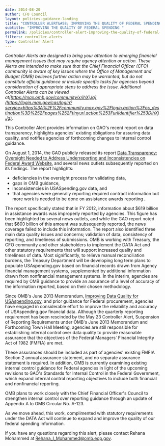 ```yaml
---
date: 2014-08-20
author: CFO Council
layout: policies-guidance-landing 
title: "CONTROLLER ALERT&#58; IMPROVING THE QUALITY OF FEDERAL SPENDING TRANSPARENCY ON USASPENDING.GOV"
subtitle: "IMPROVING THE QUALITY OF FEDERAL SPENDING "
permalink: /policies/controller-alert-improving-the-quality-of-federal-spending-transparency-on-usaspending-gov/
filters: controller-alerts
type: Controller Alert
---
```

*Controller Alerts are designed to bring your attention to emerging financial management issues that may require agency attention or action.  These Alerts are intended to make sure that the Chief Financial Officer (CFO) community is aware of key issues where the Office of Management and Budget (OMB) believes further action may be warranted, but do not constitute official guidance or include specific tasks for agencies beyond consideration of appropriate steps to address the issue.  Additional Controller Alerts can be viewed at[https://max.omb.gov/community/x/ihXjJg](https://login.max.gov/cas/login?service=https%3A%2F%2Fcommunity.max.gov%2Flogin.action%3Fos_destination%3D%252Fpages%252Ftinyurl.action%253FurlIdentifier%253DihXjJg).*

This Controller Alert provides information on GAO's recent report on data transparency, highlights agencies' existing obligations for assuring data quality, and notifies agencies of forthcoming changes to internal control guidance.

On August 1, 2014, the GAO publicly released its report [Data Transparency: Oversight Needed to Address Underreporting and Inconsistencies on Federal Award Website](https://www.gao.gov/products/GAO-14-476), and several news outlets subsequently reported on its findings. The report highlights:

* deficiencies in the oversight process for validating data,
* gaps in OMB guidance,
* inconsistencies in USASpending.gov data, and
* that agencies were generally reporting required contract information but more work is needed to be done on assistance awards reporting .

The report specifically stated that in FY 2012, information about $619 billion in assistance awards was improperly reported by agencies. This figure has been highlighted by several news outlets, and while the GAO report noted that $600 billion of this amount was subsequently reported, the news coverage failed to include this information. The report also identified three main data quality issues and concerns; validation of data, consistency of reporting, and timeliness of submissions.  OMB is working with Treasury, the CFO community and other stakeholders to implement the DATA Act and other statutory requirements that will support increased quality and timeliness of data.  Most significantly, to relieve manual reconciliation burdens, the Treasury Department will be developing long term plans to populate USAspending.gov based on financial records drawn from Agency financial management systems, supplemented by additional information drawn from nonfinancial management systems. In the interim, agencies are required by OMB guidance to provide an assurance of a level of accuracy of the information reported, based on their chosen methodology.

Since OMB's June 2013 Memorandum, [Improving Data Quality for USAspending.gov](https://www.whitehouse.gov/sites/default/files/omb/financial/memos/improving-data-quality-for-usaspending-gov.pdf), and prior guidance for Federal procurement, agencies have engaged in considerable effort to improve the reliability and accuracy of USAspending.gov financial data.   Although the quarterly reporting requirement has been rescinded by the May 23 Controller Alert, Suspension of Reporting Requirements under OMB's June 2013 Memorandum and Forthcoming Town Hall Meeting, agencies are still responsible for establishing internal control over data quality to provide reasonable assurance that the objectives of the Federal Managers' Financial Integrity Act of 1982 (FMFIA) are met.

These assurances should be included as part of agencies' existing FMFIA Section 2 annual assurance statement, and no separate assurance statement is required.  In addition, OMB is currently examining existing internal control guidance for Federal agencies in light of the upcoming revisions to GAO's Standards for Internal Control in the Federal Government, which expand internal control reporting objectives to include both financial and nonfinancial reporting.

OMB plans to work closely with the Chief Financial Officer's Council to strengthen internal control over reporting guidance through an update of Appendix A to OMB Circular No. A-123.

As we move ahead, this work, complimented with statutory requirements under the DATA Act will continue to expand and improve the quality of our federal spending information.

If you have any questions regarding this alert, please contact Rehana Mohammed at [Rehana_I_Mohammed@omb.eop.gov](mailto:Rehana_I_Mohammed@omb.eop.gov).
